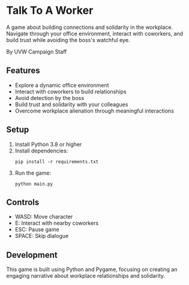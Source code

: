# Talk To A Worker

A game about building connections and solidarity in the workplace. Navigate through your office environment, interact with coworkers, and build trust while avoiding the boss's watchful eye.

By UVW Campaign Staff

## Features
- Explore a dynamic office environment
- Interact with coworkers to build relationships
- Avoid detection by the boss
- Build trust and solidarity with your colleagues
- Overcome workplace alienation through meaningful interactions

## Setup
1. Install Python 3.8 or higher
2. Install dependencies:
   ```
   pip install -r requirements.txt
   ```
3. Run the game:
   ```
   python main.py
   ```

## Controls
- WASD: Move character
- E: Interact with nearby coworkers
- ESC: Pause game
- SPACE: Skip dialogue

## Development
This game is built using Python and Pygame, focusing on creating an engaging narrative about workplace relationships and solidarity. 